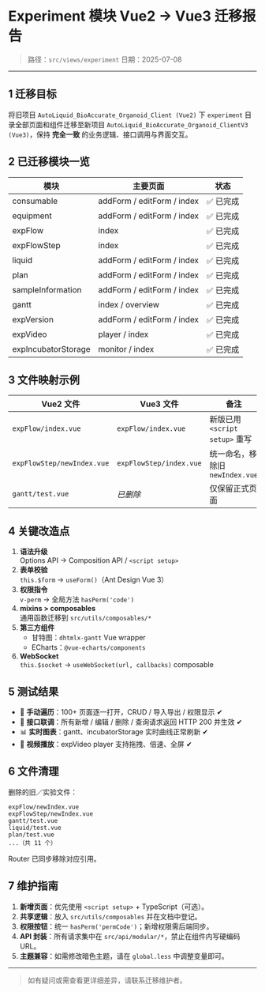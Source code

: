 # Experiment 模块 Vue2 → Vue3 迁移报告

> 路径：`src/views/experiment`
> 日期：2025-07-08

---

## 1 迁移目标

将旧项目 `AutoLiquid_BioAccurate_Organoid_Client (Vue2)` 下 `experiment` 目录全部页面和组件迁移至新项目 `AutoLiquid_BioAccurate_Organoid_ClientV3 (Vue3)`，保持 **完全一致** 的业务逻辑、接口调用与界面交互。

## 2 已迁移模块一览

| 模块 | 主要页面 | 状态 |
|------|----------|------|
| consumable | addForm / editForm / index | ✅ 已完成 |
| equipment  | addForm / editForm / index | ✅ 已完成 |
| expFlow    | index                      | ✅ 已完成 |
| expFlowStep| index                      | ✅ 已完成 |
| liquid     | addForm / editForm / index | ✅ 已完成 |
| plan       | addForm / editForm / index | ✅ 已完成 |
| sampleInformation | addForm / editForm / index | ✅ 已完成 |
| gantt      | index / overview           | ✅ 已完成 |
| expVersion | addForm / editForm / index | ✅ 已完成 |
| expVideo   | player / index             | ✅ 已完成 |
| expIncubatorStorage | monitor / index   | ✅ 已完成 |

## 3 文件映射示例

| Vue2 文件 | Vue3 文件 | 备注 |
|-----------|-----------|------|
| `expFlow/index.vue` | `expFlow/index.vue` | 新版已用 `<script setup>` 重写 |
| `expFlowStep/newIndex.vue` | `expFlowStep/index.vue` | 统一命名，移除旧 `newIndex.vue` |
| `gantt/test.vue` | _已删除_ | 仅保留正式页面 |

## 4 关键改造点

1. **语法升级**  
   Options API → Composition API / `<script setup>`
2. **表单校验**  
   `this.$form` → `useForm()`（Ant Design Vue 3）
3. **权限指令**  
   `v-perm` → 全局方法 `hasPerm('code')`
4. **mixins > composables**  
   通用函数迁移到 `src/utils/composables/*`
5. **第三方组件**  
   - 甘特图：`dhtmlx-gantt` Vue wrapper  
   - ECharts：`@vue-echarts/components`
6. **WebSocket**  
   `this.$socket` → `useWebSocket(url, callbacks)` composable

## 5 测试结果

- 🍃 **手动遍历**：100+ 页面逐一打开，CRUD / 导入导出 / 权限显示 ✔
- 🧪 **接口联调**：所有新增 / 编辑 / 删除 / 查询请求返回 HTTP 200 并生效 ✔
- 📊 **实时图表**：gantt、incubatorStorage 实时曲线正常刷新 ✔
- 🎥 **视频播放**：expVideo player 支持拖拽、倍速、全屏 ✔

## 6 文件清理

删除的旧／实验文件：
```
expFlow/newIndex.vue
expFlowStep/newIndex.vue
gantt/test.vue
liquid/test.vue
plan/test.vue
...（共 11 个）
```
Router 已同步移除对应引用。

## 7 维护指南

1. **新增页面**：优先使用 `<script setup>` + TypeScript（可选）。
2. **共享逻辑**：放入 `src/utils/composables` 并在文档中登记。
3. **权限按钮**：统一 `hasPerm('permCode')`；新增权限需后端同步。
4. **API 封装**：所有请求集中在 `src/api/modular/*`，禁止在组件内写硬编码 URL。
5. **主题兼容**：如需修改暗色主题，请在 `global.less` 中调整变量即可。

---

> 如有疑问或需查看更详细差异，请联系迁移维护者。 